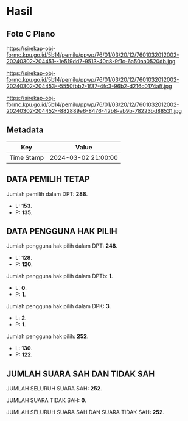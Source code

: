 # Hasil

## Foto C Plano

https://sirekap-obj-formc.kpu.go.id/5b14/pemilu/ppwp/76/01/03/20/12/7601032012002-20240302-204451--1e519dd7-9513-40c8-9f1c-6a50aa0520db.jpg

https://sirekap-obj-formc.kpu.go.id/5b14/pemilu/ppwp/76/01/03/20/12/7601032012002-20240302-204453--5550fbb2-1f37-4fc3-96b2-d216c0174aff.jpg

https://sirekap-obj-formc.kpu.go.id/5b14/pemilu/ppwp/76/01/03/20/12/7601032012002-20240302-204452--882889e6-8476-42b8-ab9b-78223bd88531.jpg


## Metadata

| Key        | Value               |
| ---------- | ------------------- |
| Time Stamp | 2024-03-02 21:00:00 |


## DATA PEMILIH TETAP

Jumlah pemilih dalam DPT: **288**.
 * L: **153**.
 * P: **135**.

## DATA PENGGUNA HAK PILIH

Jumlah pengguna hak pilih dalam DPT: **248**.
 * L: **128**.
 * P: **120**.

Jumlah pengguna hak pilih dalam DPTb: **1**.
 * L: **0**.
 * P: **1**.

Jumlah pengguna hak pilih dalam DPK: **3**.
 * L: **2**.
 * P: **1**.

Jumlah pengguna hak pilih: **252**.
 * L: **130**.
 * P: **122**.

## JUMLAH SUARA SAH DAN TIDAK SAH

JUMLAH SELURUH SUARA SAH: **252**.

JUMLAH SUARA TIDAK SAH: **0**.

JUMLAH SELURUH SUARA SAH DAN SUARA TIDAK SAH: **252**.


